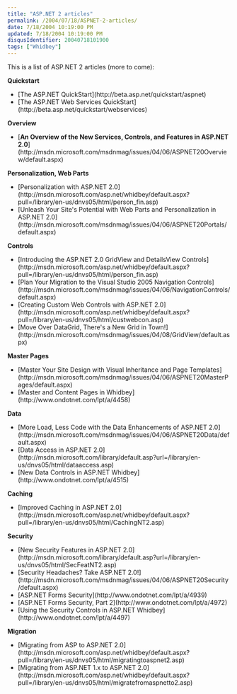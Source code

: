 ```yaml
---
title: "ASP.NET 2 articles"
permalink: /2004/07/18/ASPNET-2-articles/
date: 7/18/2004 10:19:00 PM
updated: 7/18/2004 10:19:00 PM
disqusIdentifier: 20040718101900
tags: ["Whidbey"]
---
```

This is a list of ASP.NET 2 articles (more to come):

<strong>Quickstart</strong>
<!-- more -->


<ul>
<li>[The ASP.NET QuickStart](http://beta.asp.net/quickstart/aspnet)</li>
<li>[The ASP.NET Web Services QuickStart](http://beta.asp.net/quickstart/webservices)</li></ul>


<strong>Overview</strong>

<ul>
<li>[<strong>An Overview of the New Services, Controls, and Features in ASP.NET 2.0</strong>](http://msdn.microsoft.com/msdnmag/issues/04/06/ASPNET20Overview/default.aspx)</li></ul>


<strong>Personalization, Web Parts</strong>

<ul>
<li>[Personalization with ASP.NET 2.0](http://msdn.microsoft.com/asp.net/whidbey/default.aspx?pull=/library/en-us/dnvs05/html/person_fin.asp)</li>
<li>[Unleash Your Site's Potential with Web Parts and Personalization in ASP.NET 2.0](http://msdn.microsoft.com/msdnmag/issues/04/06/ASPNET20Portals/default.aspx)</li></ul>


<strong>Controls</strong>

<ul>
<li>[Introducing the ASP.NET 2.0 GridView and DetailsView Controls](http://msdn.microsoft.com/asp.net/whidbey/default.aspx?pull=/library/en-us/dnvs05/html/person_fin.asp)</li>
<li>[Plan Your Migration to the Visual Studio 2005 Navigation Controls](http://msdn.microsoft.com/msdnmag/issues/04/06/NavigationControls/default.aspx)</li>
<li>[Creating Custom Web Controls with ASP.NET 2.0](http://msdn.microsoft.com/asp.net/whidbey/default.aspx?pull=/library/en-us/dnvs05/html/custwebcon.asp)</li>
<li>[Move Over DataGrid, There's a New Grid in Town!](http://msdn.microsoft.com/msdnmag/issues/04/08/GridView/default.aspx)</li></ul>


<strong>Master Pages</strong>

<ul>
<li>[Master Your Site Design with Visual Inheritance and Page Templates](http://msdn.microsoft.com/msdnmag/issues/04/06/ASPNET20MasterPages/default.aspx)</li>
<li>[Master and Content Pages in Whidbey](http://www.ondotnet.com/lpt/a/4458)</li></ul>


<strong>Data</strong>

<ul>
<li>[More Load, Less Code with the Data Enhancements of ASP.NET 2.0](http://msdn.microsoft.com/msdnmag/issues/04/06/ASPNET20Data/default.aspx)</li>
<li>[Data Access in ASP.NET 2.0](http://msdn.microsoft.com/library/default.asp?url=/library/en-us/dnvs05/html/dataaccess.asp)</li>
<li>[New Data Controls in ASP.NET Whidbey](http://www.ondotnet.com/lpt/a/4515)</li></ul>


<strong>Caching</strong>

<ul>
<li>[Improved Caching in ASP.NET 2.0](http://msdn.microsoft.com/asp.net/whidbey/default.aspx?pull=/library/en-us/dnvs05/html/CachingNT2.asp)</li></ul>


<strong>Security</strong>

<ul>
<li>[New Security Features in ASP.NET 2.0](http://msdn.microsoft.com/library/default.asp?url=/library/en-us/dnvs05/html/SecFeatNT2.asp)</li>
<li>[Security Headaches? Take ASP.NET 2.0!](http://msdn.microsoft.com/msdnmag/issues/04/06/ASPNET20Security/default.aspx)</li>
<li>[ASP.NET Forms Security](http://www.ondotnet.com/lpt/a/4939)</li>
<li>[ASP.NET Forms Security, Part 2](http://www.ondotnet.com/lpt/a/4972)</li>
<li>[Using the Security Controls in ASP.NET Whidbey](http://www.ondotnet.com/lpt/a/4497)</li></ul>


<strong>Migration</strong>

<ul>
<li>[Migrating from ASP to ASP.NET 2.0](http://msdn.microsoft.com/asp.net/whidbey/default.aspx?pull=/library/en-us/dnvs05/html/migratingtoaspnet2.asp)</li>
<li>[Migrating from ASP.NET 1.x to ASP.NET 2.0](http://msdn.microsoft.com/asp.net/whidbey/default.aspx?pull=/library/en-us/dnvs05/html/migratefromaspnetto2.asp)</li></ul>
